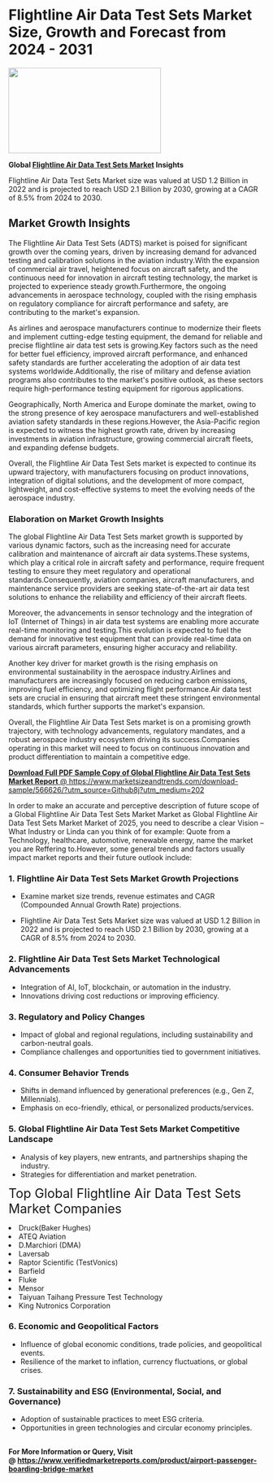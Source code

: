 <H1>Flightline Air Data Test Sets Market Size, Growth and Forecast from 2024 - 2031</H1><img class="aligncenter size-medium wp-image-584254" src="https://thirdeyenews.in/wp-content/uploads/2024/09/Global-Market-Research-300x168.jpeg" alt="" width="300" height="168" /><p><strong>Global&nbsp;<a href="https://www.marketsizeandtrends.com/download-sample/566626/?utm_source=Github8j?utm_medium=202">Flightline Air Data Test Sets Market</a> Insights</strong></p><p>Flightline Air Data Test Sets Market size was valued at USD 1.2 Billion in 2022 and is projected to reach USD 2.1 Billion by 2030, growing at a CAGR of 8.5% from 2024 to 2030.</p><p><h2>Market Growth Insights</h2> <p>The Flightline Air Data Test Sets (ADTS) market is poised for significant growth over the coming years, driven by increasing demand for advanced testing and calibration solutions in the aviation industry.With the expansion of commercial air travel, heightened focus on aircraft safety, and the continuous need for innovation in aircraft testing technology, the market is projected to experience steady growth.Furthermore, the ongoing advancements in aerospace technology, coupled with the rising emphasis on regulatory compliance for aircraft performance and safety, are contributing to the market's expansion.</p> <p>As airlines and aerospace manufacturers continue to modernize their fleets and implement cutting-edge testing equipment, the demand for reliable and precise flightline air data test sets is growing.Key factors such as the need for better fuel efficiency, improved aircraft performance, and enhanced safety standards are further accelerating the adoption of air data test systems worldwide.Additionally, the rise of military and defense aviation programs also contributes to the market's positive outlook, as these sectors require high-performance testing equipment for rigorous applications.</p> <p>Geographically, North America and Europe dominate the market, owing to the strong presence of key aerospace manufacturers and well-established aviation safety standards in these regions.However, the Asia-Pacific region is expected to witness the highest growth rate, driven by increasing investments in aviation infrastructure, growing commercial aircraft fleets, and expanding defense budgets.</p> <p>Overall, the Flightline Air Data Test Sets market is expected to continue its upward trajectory, with manufacturers focusing on product innovations, integration of digital solutions, and the development of more compact, lightweight, and cost-effective systems to meet the evolving needs of the aerospace industry.</p> <p><a href="#"></a></p> <h3>Elaboration on Market Growth Insights</h3> <p>The global Flightline Air Data Test Sets market growth is supported by various dynamic factors, such as the increasing need for accurate calibration and maintenance of aircraft air data systems.These systems, which play a critical role in aircraft safety and performance, require frequent testing to ensure they meet regulatory and operational standards.Consequently, aviation companies, aircraft manufacturers, and maintenance service providers are seeking state-of-the-art air data test solutions to enhance the reliability and efficiency of their aircraft fleets.</p> <p>Moreover, the advancements in sensor technology and the integration of IoT (Internet of Things) in air data test systems are enabling more accurate real-time monitoring and testing.This evolution is expected to fuel the demand for innovative test equipment that can provide real-time data on various aircraft parameters, ensuring higher accuracy and reliability.</p> <p>Another key driver for market growth is the rising emphasis on environmental sustainability in the aerospace industry.Airlines and manufacturers are increasingly focused on reducing carbon emissions, improving fuel efficiency, and optimizing flight performance.Air data test sets are crucial in ensuring that aircraft meet these stringent environmental standards, which further supports the market's expansion.</p> <p>Overall, the Flightline Air Data Test Sets market is on a promising growth trajectory, with technology advancements, regulatory mandates, and a robust aerospace industry ecosystem driving its success.Companies operating in this market will need to focus on continuous innovation and product differentiation to maintain a competitive edge.</p> <p><a href="#"></p><p><span class=""><strong>Download Full PDF Sample Copy of Global Flightline Air Data Test Sets Market Report</strong> @ <a href="https://www.marketsizeandtrends.com/download-sample/566626/?utm_source=Github8j?utm_medium=202" target="_blank">https://www.marketsizeandtrends.com/download-sample/566626/?utm_source=Github8j?utm_medium=202</a></span></p><p>In order to make an accurate and perceptive description of future scope of a Global&nbsp;Flightline Air Data Test Sets Market Market as Global&nbsp;Flightline Air Data Test Sets Market Market of 2025, you need to describe a clear Vision &ndash; What Industry or Linda can you think of for example: Quote from a Technology, healthcare, automotive, renewable energy, name the market you are Reffering to.However, some general trends and factors usually impact market reports and their future outlook include:</p><h3>1.&nbsp;<strong>Flightline Air Data Test Sets Market Growth Projections</strong></h3><ul><li>Examine market size trends, revenue estimates and CAGR (Compounded Annual Growth Rate) projections.</li><li><p>Flightline Air Data Test Sets Market size was valued at USD 1.2 Billion in 2022 and is projected to reach USD 2.1 Billion by 2030, growing at a CAGR of 8.5% from 2024 to 2030.</p></li></ul><h3>2.&nbsp;<strong>Flightline Air Data Test Sets Market Technological Advancements</strong></h3><ul><li>Integration of AI, IoT, blockchain, or automation in the industry.</li><li>Innovations driving cost reductions or improving efficiency.</li></ul><h3>3.&nbsp;<strong>Regulatory and Policy Changes</strong></h3><ul><li>Impact of global and regional regulations, including sustainability and carbon-neutral goals.</li><li>Compliance challenges and opportunities tied to government initiatives.</li></ul><h3>4.&nbsp;<strong>Consumer Behavior Trends</strong></h3><ul><li>Shifts in demand influenced by generational preferences (e.g., Gen Z, Millennials).</li><li>Emphasis on eco-friendly, ethical, or personalized products/services.</li></ul><h3>5.&nbsp;<strong>Global Flightline Air Data Test Sets Market Competitive Landscape</strong></h3><ul><li>Analysis of key players, new entrants, and partnerships shaping the industry.</li><li>Strategies for differentiation and market penetration.</li></ul><p data-pm-slice="1 1 []"><span style="color: inherit; font-family: inherit; font-size: 25px;">Top Global Flightline Air Data Test Sets Market Companies</span></p><div class="" data-test-id=""><p><li>Druck(Baker Hughes)</li><li> ATEQ Aviation</li><li> D.Marchiori (DMA)</li><li> Laversab</li><li> Raptor Scientific (TestVonics)</li><li> Barfield</li><li> Fluke</li><li> Mensor</li><li> Taiyuan Taihang Pressure Test Technology</li><li> King Nutronics Corporation</li></p></div><h3>6.&nbsp;<strong>Economic and Geopolitical Factors</strong></h3><ul><li>Influence of global economic conditions, trade policies, and geopolitical events.</li><li>Resilience of the market to inflation, currency fluctuations, or global crises.</li></ul><h3>7.&nbsp;<strong>Sustainability and ESG (Environmental, Social, and Governance)</strong></h3><ul><li>Adoption of sustainable practices to meet ESG criteria.</li><li>Opportunities in green technologies and circular economy principles.</li></ul><h2><strong style="font-size: 14px;">For More Information or Query, Visit @&nbsp;</strong><a style="background-color: #ffffff; font-size: 14px;" href="https://www.marketsizeandtrends.com/report/flightline-air-data-test-sets-market/" target="_blank">https://www.verifiedmarketreports.com/product/airport-passenger-boarding-bridge-market</a></h2>